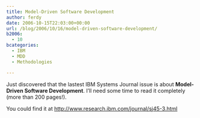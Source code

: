 ```yaml
---
title: Model-Driven Software Development
author: ferdy
date: 2006-10-15T22:03:00+00:00
url: /blog/2006/10/16/model-driven-software-development/
b2006:
  - 10
bcategories:
  - IBM
  - MDD
  - Methodologies

---
```

Just discovered that the lastest IBM Systems Journal issue is about **Model-Driven Software Development**. I&#8217;ll need some time to read it completely (more than 200 pages!).

You could find it at <http://www.research.ibm.com/journal/sj45-3.html>